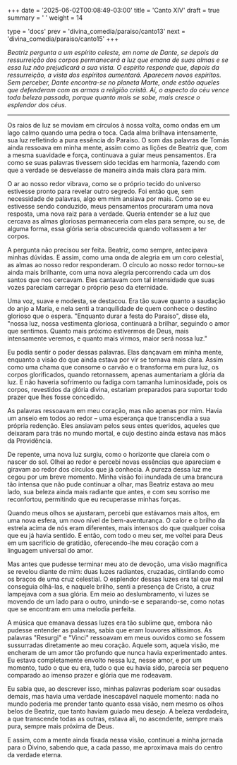 +++
date = '2025-06-02T00:08:49-03:00'
title = 'Canto XIV'
draft = true
summary = ' '
weight = 14

type = 'docs'
prev = 'divina_comedia/paraiso/canto13'
next = 'divina_comedia/paraiso/canto15'
+++

_Beatriz pergunta a um espírito celeste, em nome de Dante, se depois da ressurreição dos corpos permanecerá a luz que emana de suas almas e se essa luz não prejudicará a sua vista. O espírito responde que, depois da ressurreição, a vista dos espíritos aumentará. Aparecem novos espíritos. Sem perceber, Dante encontra-se no planeta Marte, onde estão aqueles que defenderam com as armas a religião cristã. Aí, o aspecto do céu vence toda beleza passada, porque quanto mais se sobe, mais cresce o esplendor dos céus._

---

Os raios de luz se moviam em círculos à nossa volta, como ondas em um lago calmo quando uma pedra o toca. Cada alma brilhava intensamente, sua luz refletindo a pura essência do Paraíso. O som das palavras de Tomás ainda ressoava em minha mente, assim como as lições de Beatriz que, com a mesma suavidade e força, continuava a guiar meus pensamentos. Era como se suas palavras tivessem sido tecidas em harmonia, fazendo com que a verdade se desvelasse de maneira ainda mais clara para mim.

O ar ao nosso redor vibrava, como se o próprio tecido do universo estivesse pronto para revelar outro segredo. Foi então que, sem necessidade de palavras, algo em mim ansiava por mais. Como se eu estivesse sendo conduzido, meus pensamentos procuraram uma nova resposta, uma nova raiz para a verdade. Queria entender se a luz que cercava as almas gloriosas permaneceria com elas para sempre, ou se, de alguma forma, essa glória seria obscurecida quando voltassem a ter corpos.

A pergunta não precisou ser feita. Beatriz, como sempre, antecipava minhas dúvidas. E assim, como uma onda de alegria em um coro celestial, as almas ao nosso redor responderam. O círculo ao nosso redor tornou-se ainda mais brilhante, com uma nova alegria percorrendo cada um dos santos que nos cercavam. Eles cantavam com tal intensidade que suas vozes pareciam carregar o próprio peso da eternidade.

Uma voz, suave e modesta, se destacou. Era tão suave quanto a saudação do anjo a Maria, e nela senti a tranquilidade de quem conhece o destino glorioso que o espera. "Enquanto durar a festa do Paraíso", disse ela, "nossa luz, nossa vestimenta gloriosa, continuará a brilhar, seguindo o amor que sentimos. Quanto mais próximo estivermos de Deus, mais intensamente veremos, e quanto mais virmos, maior será nossa luz."

Eu podia sentir o poder dessas palavras. Elas dançavam em minha mente, enquanto a visão do que ainda estava por vir se tornava mais clara. Assim como uma chama que consome o carvão e o transforma em pura luz, os corpos glorificados, quando retornassem, apenas aumentariam a glória da luz. E não haveria sofrimento ou fadiga com tamanha luminosidade, pois os corpos, revestidos da glória divina, estariam preparados para suportar todo prazer que lhes fosse concedido.

As palavras ressoavam em meu coração, mas não apenas por mim. Havia um anseio em todos ao redor – uma esperança que transcendia a sua própria redenção. Eles ansiavam pelos seus entes queridos, aqueles que deixaram para trás no mundo mortal, e cujo destino ainda estava nas mãos da Providência.

De repente, uma nova luz surgiu, como o horizonte que clareia com o nascer do sol. Olhei ao redor e percebi novas essências que apareciam e giravam ao redor dos círculos que já conhecia. A pureza dessa luz me cegou por um breve momento. Minha visão foi inundada de uma brancura tão intensa que não pude continuar a olhar, mas Beatriz estava ao meu lado, sua beleza ainda mais radiante que antes, e com seu sorriso me reconfortou, permitindo que eu recuperasse minhas forças.

Quando meus olhos se ajustaram, percebi que estávamos mais altos, em uma nova esfera, um novo nível de bem-aventurança. O calor e o brilho da estrela acima de nós eram diferentes, mais intensos do que qualquer coisa que eu já havia sentido. E então, com todo o meu ser, me voltei para Deus em um sacrifício de gratidão, oferecendo-lhe meu coração com a linguagem universal do amor.

Mas antes que pudesse terminar meu ato de devoção, uma visão magnífica se revelou diante de mim: duas luzes radiantes, cruzadas, cintilando como os braços de uma cruz celestial. O esplendor dessas luzes era tal que mal conseguia olhá-las, e naquele brilho, senti a presença de Cristo, a cruz lampejava com a sua glória. Em meio ao deslumbramento, vi luzes se movendo de um lado para o outro, unindo-se e separando-se, como notas que se encontram em uma melodia perfeita.

A música que emanava dessas luzes era tão sublime que, embora não pudesse entender as palavras, sabia que eram louvores altíssimos. As palavras "Resurgi" e "Vinci" ressoavam em meus ouvidos como se fossem sussurradas diretamente ao meu coração. Aquele som, aquela visão, me encheram de um amor tão profundo que nunca havia experimentado antes. Eu estava completamente envolto nessa luz, nesse amor, e por um momento, tudo o que eu era, tudo o que eu havia sido, parecia ser pequeno comparado ao imenso prazer e glória que me rodeavam.

Eu sabia que, ao descrever isso, minhas palavras poderiam soar ousadas demais, mas havia uma verdade inescapável naquele momento: nada no mundo poderia me prender tanto quanto essa visão, nem mesmo os olhos belos de Beatriz, que tanto haviam guiado meu desejo. A beleza verdadeira, a que transcende todas as outras, estava ali, no ascendente, sempre mais pura, sempre mais próxima de Deus.

E assim, com a mente ainda fixada nessa visão, continuei a minha jornada para o Divino, sabendo que, a cada passo, me aproximava mais do centro da verdade eterna.